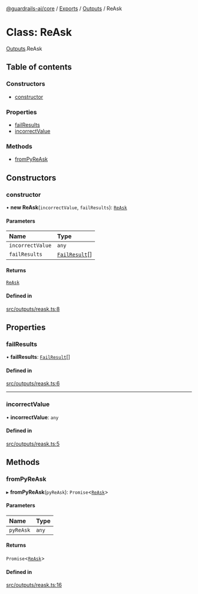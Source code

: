 [@guardrails-ai/core](../README.md) / [Exports](../modules.md) / [Outputs](../modules/Outputs.md) / ReAsk

# Class: ReAsk

[Outputs](../modules/Outputs.md).ReAsk

## Table of contents

### Constructors

- [constructor](Outputs.ReAsk.md#constructor)

### Properties

- [failResults](Outputs.ReAsk.md#failresults)
- [incorrectValue](Outputs.ReAsk.md#incorrectvalue)

### Methods

- [fromPyReAsk](Outputs.ReAsk.md#frompyreask)

## Constructors

### constructor

• **new ReAsk**(`incorrectValue`, `failResults`): [`ReAsk`](Outputs.ReAsk.md)

#### Parameters

| Name | Type |
| :------ | :------ |
| `incorrectValue` | `any` |
| `failResults` | [`FailResult`](Outputs.FailResult.md)[] |

#### Returns

[`ReAsk`](Outputs.ReAsk.md)

#### Defined in

[src/outputs/reask.ts:8](https://github.com/guardrails-ai/guardrails-js/blob/d45499d/src/outputs/reask.ts#L8)

## Properties

### failResults

• **failResults**: [`FailResult`](Outputs.FailResult.md)[]

#### Defined in

[src/outputs/reask.ts:6](https://github.com/guardrails-ai/guardrails-js/blob/d45499d/src/outputs/reask.ts#L6)

___

### incorrectValue

• **incorrectValue**: `any`

#### Defined in

[src/outputs/reask.ts:5](https://github.com/guardrails-ai/guardrails-js/blob/d45499d/src/outputs/reask.ts#L5)

## Methods

### fromPyReAsk

▸ **fromPyReAsk**(`pyReAsk`): `Promise`\<[`ReAsk`](Outputs.ReAsk.md)\>

#### Parameters

| Name | Type |
| :------ | :------ |
| `pyReAsk` | `any` |

#### Returns

`Promise`\<[`ReAsk`](Outputs.ReAsk.md)\>

#### Defined in

[src/outputs/reask.ts:16](https://github.com/guardrails-ai/guardrails-js/blob/d45499d/src/outputs/reask.ts#L16)
